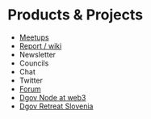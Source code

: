 # Products & Projects

* [Meetups](../../dgov-industry-landscape.md)
* [Report / wiki](../../)
* Newsletter
* Councils
* Chat
* Twitter
* [Forum](https://forum.dgov.foundation/)
* [Dgov Node at web3 ](https://forum.dgov.foundation/t/web-3-summit-dgov-node/63)
* [Dgov Retreat Slovenia](https://forum.dgov.foundation/t/dgov-retreat-slovenia/69)

